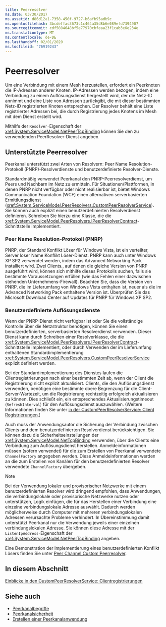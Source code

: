 ```yaml
---
title: Peerresolver
ms.date: 03/30/2017
ms.assetid: d86d12a1-7358-450f-9727-b6afb95adb9c
ms.openlocfilehash: 3bcdeffac3673c1c464a35d8b6e089efd7394907
ms.sourcegitcommit: cdf5084648bf5e77970cbfeaa23f1cab3e6e234e
ms.translationtype: MT
ms.contentlocale: de-DE
ms.lasthandoff: 02/01/2020
ms.locfileid: "76919243"
---
```

# <a name="peer-resolvers"></a>Peerresolver
Um eine Verbindung mit einem Mesh herzustellen, erfordert ein Peerknoten die IP-Adressen anderer Knoten. IP-Adressen werden bezogen, indem eine Verbindung zu einem Auflösungsdienst hergestellt wird, der die Netz-ID annimmt und eine Liste von Adressen zurückgibt, die mit dieser bestimmten Netz-ID registrierten Knoten entsprechen. Der Resolver behält eine Liste registrierter Adressen bei, die durch Registrierung jedes Knotens im Mesh mit dem Dienst erstellt wird.  
  
 Mithilfe der `Resolver`-Eigenschaft der <xref:System.ServiceModel.NetPeerTcpBinding> können Sie den zu verwendenden PeerResolver-Dienst angeben.  
  
## <a name="supported-peer-resolvers"></a>Unterstützte Peerresolver  
 Peerkanal unterstützt zwei Arten von Resolvern: Peer Name Resolution-Protokoll (PNRP)-Resolverdienste und benutzerdefinierte Resolver-Dienste.  
  
 Standardmäßig verwendet Peerkanal den PNRP-Peerresolverdienst, um Peers und Nachbarn im Netz zu ermitteln. Für Situationen/Plattformen, in denen PNRP nicht verfügbar oder nicht realisierbar ist, bietet Windows Communication Foundation (WCF) einen alternativen serverbasierten Ermittlungsdienst (<xref:System.ServiceModel.PeerResolvers.CustomPeerResolverService>). Sie können auch explizit einen benutzerdefinierten Resolverdienst definieren. Schreiben Sie hierzu eine Klasse, die die <xref:System.ServiceModel.PeerResolvers.IPeerResolverContract>-Schnittstelle implementiert.  
  
### <a name="peer-name-resolution-protocol-pnrp"></a>Peer Name Resolution-Protokoll (PNRP)  
 PNRP, der Standard Konflikt Löser für Windows Vista, ist ein verteilter, Server loser Name Konflikt Löser-Dienst. PNRP kann auch unter Windows XP SP2 verwendet werden, indem das Advanced Networking Pack installiert wird. Zwei Clients., auf denen die gleiche Version von PNRP ausgeführt wird, können sich mithilfe dieses Protokolls suchen, falls sie bestimmte Voraussetzungen erfüllen (wie das Fehlen einer dazwischen stehenden Unternehmens-Firewall). Beachten Sie, dass die Version von PNRP, die im Lieferumfang von Windows Vista enthalten ist, neuer als die im Advanced Networking Pack enthaltene Version ist. Überprüfen Sie das Microsoft Download Center auf Updates für PNRP für Windows XP SP2.  
  
### <a name="custom-resolver-services"></a>Benutzerdefinierte Auflösungsdienste  
 Wenn der PNRP-Dienst nicht verfügbar ist oder Sie die vollständige Kontrolle über die Netzstruktur benötigen, können Sie einen benutzerdefinierten, serverbasierten Resolverdienst verwenden. Dieser Dienst kann durch Schreiben einer Resolverklasse, die die <xref:System.ServiceModel.PeerResolvers.IPeerResolverContract>-Schnittstelle implementiert, oder durch Verwenden der im Lieferumfang enthaltenen Standardimplementierung <xref:System.ServiceModel.PeerResolvers.CustomPeerResolverService> explizit definiert werden.  
  
 Bei der Standardimplementierung des Dienstes laufen die Clientregistrierungen nach einer bestimmten Zeit ab, wenn der Client die Registrierung nicht explizit aktualisiert. Clients, die den Auflösungsdienst verwenden, benötigen eine bestimmte obere Begrenzung für die Client-Server-Wartezeit, um die Registrierung rechtzeitig erfolgreich aktualisieren zu können. Dies schließt ein, ein entsprechendes Aktualisierungstimeout (`RefreshInterval`) für den Auflösungsdienst auszuwählen. (Weitere Informationen finden Sie unter [in der CustomPeerResolverService: Client Registrierungen](../../../../docs/framework/wcf/feature-details/inside-the-custompeerresolverservice-client-registrations.md).)  
  
 Auch muss der Anwendungsautor die Sicherung der Verbindung zwischen Clients und dem benutzerdefinierten Resolverdienst berücksichtigen. Sie können dazu die Sicherheitseinstellungen der <xref:System.ServiceModel.NetTcpBinding> verwenden, über die Clients eine Verbindung zum Auflösungsdienst herstellen. Anmeldeinformationen müssen (sofern verwendet) für die zum Erstellen von Peerkanal verwendete `ChannelFactory` angegeben werden. Diese Anmeldeinformationen werden an die zum Erstellen von Kanälen für den benutzerdefinierten Resolver verwendete `ChannelFactory` übergeben.  
  
> [!NOTE]
> Bei der Verwendung lokaler und provisorischer Netzwerke mit einem benutzerdefinierten Resolver wird dringend empfohlen, dass Anwendungen, die verbindungslokale oder provisorische Netzwerke nutzen oder unterstützen, Logik einfügen, die für das Herstellen einer Verbindung eine einzelne verbindungslokale Adresse auswählt. Dadurch werden möglicherweise durch Computer mit mehreren verbindungslokalen Adressen verursachte Probleme verhindert. In Übereinstimmung damit unterstützt Peerkanal nur die Verwendung jeweils einer einzelnen verbindungslokalen Adresse. Sie können diese Adresse mit der `ListenIpAddress`-Eigenschaft der <xref:System.ServiceModel.NetPeerTcpBinding> angeben.  
  
 Eine Demonstration der Implementierung eines benutzerdefinierten Konflikt Lösers finden Sie unter [Peer Channel Custom Peerresolver](https://docs.microsoft.com/previous-versions/dotnet/netframework-3.5/ms751466(v=vs.90)).  
  
## <a name="in-this-section"></a>In diesem Abschnitt  
 [Einblicke in den CustomPeerResolverService: Clientregistrierungen](../../../../docs/framework/wcf/feature-details/inside-the-custompeerresolverservice-client-registrations.md)  
  
## <a name="see-also"></a>Siehe auch

- [Peerkanalbegriffe](../../../../docs/framework/wcf/feature-details/peer-channel-concepts.md)
- [Peerkanalsicherheit](../../../../docs/framework/wcf/feature-details/peer-channel-security.md)
- [Erstellen einer Peerkanalanwendung](../../../../docs/framework/wcf/feature-details/building-a-peer-channel-application.md)

